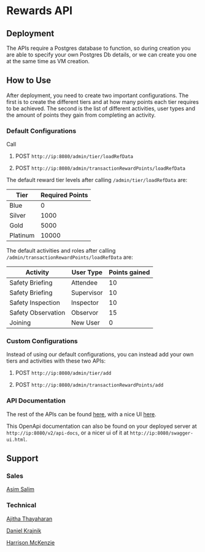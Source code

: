 # Rewards API

## Deployment

The APIs require a Postgres database to function, so during creation you are able to specify your own Postgres Db details, or we can create you one at the same time as VM creation.

## How to Use

After deployment, you need to create two important configurations. The first is to create the different tiers and at how many points each tier requires to be achieved. The second is the list of different activities, user types and the amount of points they gain from completing an activity.

### Default Configurations

Call

1. POST `http://ip:8080/admin/tier/loadRefData`

2. POST `http://ip:8080/admin/transactionRewardPoints/loadRefData`

The default reward tier levels after calling `/admin/tier/loadRefData` are:

| Tier     | Required Points |
| -------- | --------------- |
| Blue     | 0               |
| Silver   | 1000            |
| Gold     | 5000            |
| Platinum | 10000           |

The default activities and roles after calling `/admin/transactionRewardPoints/loadRefData` are:

| Activity           | User Type  | Points gained |
| ------------------ | ---------- | ------------- |
| Safety Briefing    | Attendee   | 10            |
| Safety Briefing    | Supervisor | 10            |
| Safety Inspection  | Inspector  | 10            |
| Safety Observation | Observor   | 15            |
| Joining            | New User   | 0             |

### Custom Configurations

Instead of using our default configurations, you can instead add your own tiers and activities with these two APIs:

1. POST `http://ip:8080/admin/tier/add`

2. POST `http://ip:8080/admin/transactionRewardPoints/add`

### API Documentation

The rest of the APIs can be found [here](./api-docs.json), with a nice UI [here](./docs.html).

This OpenApi documentation can also be found on your deployed server at `http://ip:8080/v2/api-docs`, or a nicer ui of it at `http://ip:8080/swagger-ui.html`.

## Support

### Sales

[Asim Salim](mailto:Asim.Salim@bcstechnology.com.au)

### Technical

[Ajitha Thayaharan](mailto:Ajitha.Thayaharan@bcstechnology.com.au)

[Daniel Krajnik](mailto:Daniel.Krajnik@bcstechnology.com.au)

[Harrison McKenzie](mailto:Harrison.Mckenzie@bcstechnology.com.au)
